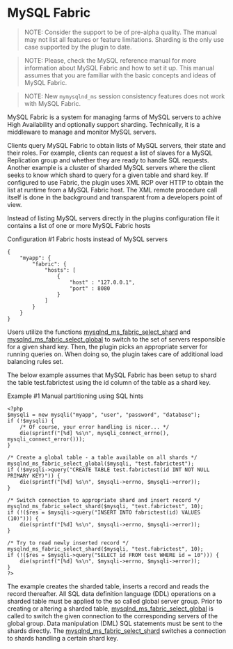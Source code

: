 # MySQL Fabric
>NOTE: Consider the support to be of pre-alpha quality. The manual may not list all features or feature limitations. Sharding is the only use case supported by the plugin to date.

>NOTE: Please, check the MySQL reference manual for more information about MySQL Fabric and how to set it up. This manual assumes that you are familiar with the basic concepts and ideas of MySQL Fabric.

>NOTE: New `mymysqlnd_ms` session consistency features does not work with MySQL Fabric. 

MySQL Fabric is a system for managing farms of MySQL servers to achive High Availability and optionally support sharding. Technically, it is a middleware to manage and monitor MySQL servers.

Clients query MySQL Fabric to obtain lists of MySQL servers, their state and their roles. For example, clients can request a list of slaves for a MySQL Replication group and whether they are ready to handle SQL requests. Another example is a cluster of sharded MySQL servers where the client seeks to know which shard to query for a given table and shard key. If configured to use Fabric, the plugin uses XML RCP over HTTP to obtain the list at runtime from a MySQL Fabric host. The XML remote procedure call itself is done in the background and transparent from a developers point of view.

Instead of listing MySQL servers directly in the plugins configuration file it contains a list of one or more MySQL Fabric hosts

Configuration #1 Fabric hosts instead of MySQL servers

```
{
    "myapp": {
        "fabric": {
            "hosts": [
                {
                    "host" : "127.0.0.1",
                    "port" : 8080
                }
            ]
        }
    }
}
```
Users utilize the functions [mysqlnd_ms_fabric_select_shard](REF:../MYSQLND_MS-FUNCTIONS/) and [mysqlnd_ms_fabric_select_global](REF:../MYSQLND_MS-FUNCTIONS/) to switch to the set of servers responsible for a given shard key. Then, the plugin picks an appropriate server for running queries on. When doing so, the plugin takes care of additional load balancing rules set.

The below example assumes that MySQL Fabric has been setup to shard the table test.fabrictest using the id column of the table as a shard key.

Example #1 Manual partitioning using SQL hints

```
<?php
$mysqli = new mysqli("myapp", "user", "password", "database");
if (!$mysqli) {
    /* Of course, your error handling is nicer... */
    die(sprintf("[%d] %s\n", mysqli_connect_errno(), mysqli_connect_error()));
}

/* Create a global table - a table available on all shards */
mysqlnd_ms_fabric_select_global($mysqli, "test.fabrictest");
if (!$mysqli->query("CREATE TABLE test.fabrictest(id INT NOT NULL PRIMARY KEY)")) {
    die(sprintf("[%d] %s\n", $mysqli->errno, $mysqli->error));
}

/* Switch connection to appropriate shard and insert record */
mysqlnd_ms_fabric_select_shard($mysqli, "test.fabrictest", 10);
if (!($res = $mysqli->query("INSERT INTO fabrictest(id) VALUES (10)"))) {
    die(sprintf("[%d] %s\n", $mysqli->errno, $mysqli->error));
}

/* Try to read newly inserted record */
mysqlnd_ms_fabric_select_shard($mysqli, "test.fabrictest", 10);
if (!($res = $mysqli->query("SELECT id FROM test WHERE id = 10"))) {
    die(sprintf("[%d] %s\n", $mysqli->errno, $mysqli->error));
}
?>
```
The example creates the sharded table, inserts a record and reads the record thereafter. All SQL data definition language (DDL) operations on a sharded table must be applied to the so called global server group. Prior to creating or altering a sharded table, [mysqlnd_ms_fabric_select_global](REF:../MYSQLND_MS-FUNCTIONS/) is called to switch the given connection to the corresponding servers of the global group. Data manipulation (DML) SQL statements must be sent to the shards directly. The [mysqlnd_ms_fabric_select_shard](REF:../MYSQLND_MS-FUNCTIONS/) switches a connection to shards handling a certain shard key.

